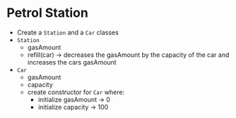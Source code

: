 # Petrol Station

 -  Create a `Station` and a `Car` classes
 -  `Station`
     -  gasAmount
     -  refill(car) -> decreases the gasAmount by the capacity of the car and increases the cars gasAmount
 -  `Car`
     -  gasAmount
     -  capacity
     -  create constructor for `Car` where:
          -  initialize gasAmount -> 0
          -  initialize capacity -> 100
